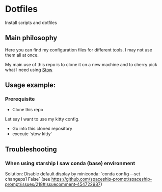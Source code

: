 # Dotfiles
Install scripts and dotfiles

## Main philosophy

Here you can find my configuration files for different tools.
I may not use them all at once.

My main use of this repo is to clone it on a new machine and to cherry pick what I need using [Stow](https://www.gnu.org/software/stow/)

## Usage example:

### Prerequisite
- Clone this repo

Let say I want to use my kitty config.
- Go into this cloned repository
- execute ´stow kitty´


## Troubleshooting

### When using starship I saw conda (base) environment
Solution: Disable default display by miniconda: ´conda config --set changeps1 False´ (see https://github.com/spaceship-prompt/spaceship-prompt/issues/218#issuecomment-454722987)
